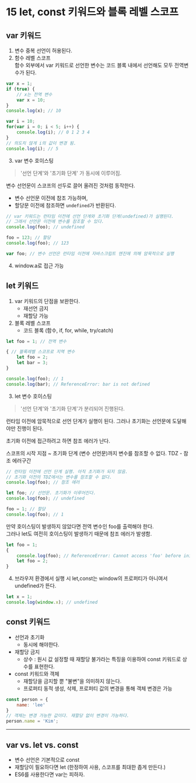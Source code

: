 # 15 let, const 키워드와 블록 레벨 스코프
## var 키워드
1. 변수 중복 선언이 허용된다.
2. 함수 레벨 스코프  
함수 외부에서 var 키워드로 선언한 변수는 코드 블록 내에서 선언해도 모두 전역변수가 된다.

```js
var x = 1;
if (true) {
	// x는 전역 변수
	var x = 10;
}
console.log(x); // 10
```
```js
var i = 10;
for(var i = 0; i < 5; i++) {
	console.log(i); // 0 1 2 3 4
}
// 의도치 않게 i의 값이 변경 됨.
console.log(i); // 5
```

3. var 변수 호이스팅

> '선언 단계'와 '초기화 단계' 가 동시에 이루어짐.  

변수 선언문이 스코프의 선두로 끌어 올려진 것처럼 동작한다.   
* 변수 선언문 이전에 참조 가능하며,
* 할당문 이전에 참조하면 `undefined`가 반환된다.  
```js
// var 키워드는 런타임 이전에 선언 단계와 초기화 단계(undefined)가 실행된다.
// 그래서 선언문 이전에 변수를 참조할 수 있다.
console.log(foo); // undefined

foo = 123; // 할당
console.log(foo); // 123

var foo; // 변수 선언은 런타임 이전에 자바스크립트 엔진에 의해 암묵적으로 실행
```
4. window.a로 접근 가능

## let 키워드
1. var 키워드의 단점을 보완한다.  
	* 재선언 금지
	* 재할당 가능
2. 블록 레벨 스코프
	* 코드 블록 (함수, if, for, while, try/catch)
```js
let foo = 1; // 전역 변수

{ // 블록레벨 스코프로 지역 변수
	let foo = 2;
	let bar = 3; 
}

console.log(foo); // 1
console.log(bar); // ReferenceError: bar is not defined
```

3. let 변수 호이스팅

> '선언 단계'와 '초기화 단계'가 분리되어 진행된다.  

런타임 이전에 암묵적으로 선언 단계가 실행이 된다. 
그러나 초기화는 선언문에 도달해야만 진행이 된다.

초기화 이전에 접근하려고 하면 참조 에러가 난다.  

스코프의 시작 지점 ~ 초기화 단계 (변수 선언문)까지 변수를 참조할 수 없다. TDZ - 참조 에러구간

```js
// 런타임 이전에 선언 단계 실행. 아직 초기화가 되지 않음.
// 초기화 이전의 TDZ에서는 변수를 참조할 수 없다.
console.log(foo); // 참조 에러

let foo; // 선언문. 초기화가 이루어진다.
console.log(foo); // undefined

foo = 1; // 할당
console.log(foo); // 1
```

만약 호이스팅이 발생하지 않았다면 전역 변수인 foo를 출력해야 한다.  
그러나 let도 여전히 호이스팅이 발생하기 때문에 참조 에러가 발생함.
```js
let foo = 1;
{
	console.log(foo); // ReferenceError: Cannot access 'foo' before initializaion
	let foo = 2;
}
```

4. 브라우저 환경에서 실행 시 let,const는 window의 프로퍼티가 아니여서 undefined가 뜬다.
```js
let x = 1;
console.log(window.x); // undefined
```


## const 키워드
* 선언과 초기화
	* 동시에 해야한다.
* 재할당 금지
	* 상수 : 원시 값 설정할 때 재할당 불가라는 특징을 이용하여 const 키워드로 상수를 표현한다.
* const 키워드와 객체
	* 재할당을 금지할 뿐 "불변"을 의미하지 않는다.
	* 프로퍼티 동적 생성, 삭제, 프로퍼티 값의 변경을 통해 객체 변경은 가능
```js
const person = {
	name: 'lee'
}
// 객체는 변경 가능한 값이다. 재할당 없이 변경이 가능하다.
person.name = 'Kim';
```

---
## var vs. let vs. const
* 변수 선언은 기본적으로 const
* 재할당이 필요하다면 let (한정하여 사용, 스코프를 최대한 좁게 만든다.)
* ES6를 사용한다면 var는 피하자.

